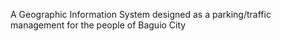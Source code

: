A Geographic Information System designed as a parking/traffic management for the people of Baguio City
